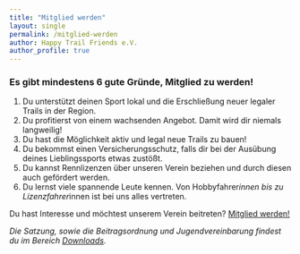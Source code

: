 ```yaml
---
title: "Mitglied werden"
layout: single
permalink: /mitglied-werden
author: Happy Trail Friends e.V.
author_profile: true
---
```


### Es gibt mindestens 6 gute Gründe, Mitglied zu werden!

1. Du unterstützt deinen Sport lokal und die Erschließung neuer legaler Trails in der Region.
2. Du profitierst von einem wachsenden Angebot. Damit wird dir niemals langweilig!
3. Du hast die Möglichkeit aktiv und legal neue Trails zu bauen!
4. Du bekommst einen Versicherungsschutz, falls dir bei der Ausübung deines Lieblingssports etwas zustößt.
5. Du kannst Rennlizenzen über unseren Verein beziehen und durch diesen auch gefördert werden.
6. Du lernst viele spannende Leute kennen. Von Hobbyfahrer*innen bis zu Lizenzfahrer*innen ist bei uns alles vertreten.

Du hast Interesse und möchtest unserem Verein beitreten?
<a href="https://mitgliedsantrag.htfev.de" class="btn btn--primary">Mitglied werden!</a>

*Die Satzung, sowie die Beitragsordnung und Jugendvereinbarung findest du im Bereich [Downloads](/downloads).*